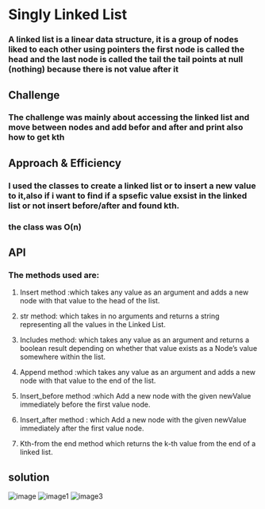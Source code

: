 # Singly Linked List
### A linked list is a linear data structure, it is a group of nodes liked to each other using pointers the first node is called the head and the last node is called the tail the tail points at null (nothing) because there is not value after it

## Challenge
### The challenge was mainly about accessing the linked list and move between nodes and add befor and after  and print also how to get kth

## Approach & Efficiency
### I used the classes to create a linked list or to insert a new value to it,also if i want  to find if a spsefic value exsist in the linked list or not  insert before/after and found kth.
### the class was O(n)
## API
### The methods used are:
1. Insert method :which takes any value as an argument and adds a new node with that value to the head of the list.

2. str method: which takes in no arguments and returns a string representing all the values in the Linked List.

3. Includes method: which takes any value as an argument and returns a boolean result depending on whether that value exists as a Node’s value somewhere within the list.
4. Append method :which takes any value as an argument and adds a new node with that value to the end of the list.

5. Insert_before method :which Add a new node with the given newValue immediately before the first value node.

6. Insert_after method :  which Add a new node with the given newValue immediately after the first value node.
7. Kth-from the end method which returns the k-th value from the end of a linked list.
## solution
![image](https://raw.githubusercontent.com/joudi12/data-structures-and-algorithms-python/main/assets/append.jpg)
![image1](https://raw.githubusercontent.com/joudi12/data-structures-and-algorithms-python/main/assets/insert-aftre-before.jpg)
![image3](https://raw.githubusercontent.com/joudi12/data-structures-and-algorithms-python/main/assets/kth.jpg)




